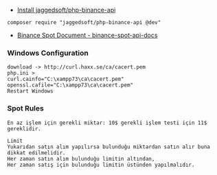 - [Install jaggedsoft/php-binance-api](https://github.com/jaggedsoft/php-binance-api)
````
composer require "jaggedsoft/php-binance-api @dev"
````

- [Binance Spot Document - binance-spot-api-docs](https://github.com/binance/binance-spot-api-docs/blob/master/rest-api.md)

### Windows Configuration
````
download -> http://curl.haxx.se/ca/cacert.pem
php.ini >
curl.cainfo="C:\xampp73\ca\cacert.pem"
openssl.cafile="C:\xampp73\ca\cacert.pem"
Restart Windows
````

### Spot Rules
````
En az işlem için gerekli miktar: 10$ gerekli işlem testi için 11$ gereklidir.

Limit
Yukarıdan satın alım yapılırsa bulunduğu miktardan satın alır buna dikkat edilmelidir.
Her zaman satın alım bulunduğu limitin altından,
Her zaman satış için bulunduğu limitin üstünden yapılmalıdır.
````
